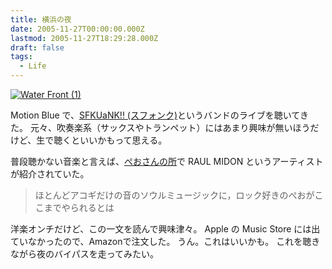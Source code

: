 ```yaml
---
title: 横浜の夜
date: 2005-11-27T00:00:00.000Z
lastmod: 2005-11-27T18:29:28.000Z
draft: false
tags:
  - Life
---
```


[![Water Front (1)](https://farm1.staticflickr.com/35/67107986_aabeaca868_m.jpg "Water Front (1)")](http://www.flickr.com/photos/machu/67107986/)

Motion Blue で、[SFKUaNK!! (スフォンク)](http://www.motionblue.co.jp/schedule/2005/11/1125.html)というバンドのライブを聴いてきた。 元々、吹奏楽系（サックスやトランペット）にはあまり興味が無いほうだけど、生で聴くといいかもって思える。

普段聴かない音楽と言えば、[ぺおさんの所](http://expserver.homelinux.net/~peo/diary/20051118.html#p02)で RAUL MIDON というアーティストが紹介されていた。

> ほとんどアコギだけの音のソウルミュージックに，ロック好きのぺおがここまでやられるとは

洋楽オンチだけど、この一文を読んで興味津々。 Apple の Music Store には出ていなかったので、Amazonで注文した。 うん。これはいいかも。 これを聴きながら夜のバイパスを走ってみたい。
